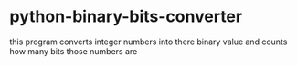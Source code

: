 # python-binary-bits-converter
this program converts integer numbers into there binary value and counts how many bits those numbers are
